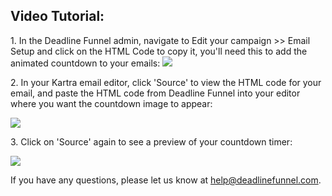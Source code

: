 ## Video Tutorial:

1\. In the Deadline Funnel admin, navigate to Edit your campaign >> Email Setup and click on the HTML Code to copy it, you'll need this to add the animated countdown to your emails: 
![](https://s3.amazonaws.com/helpscout.net/docs/assets/53974d6ce4b0c76107b109d1/images/5a7a235a0428634376cfdf91/file-Svl9NCk2Q7.png)

2\. In your Kartra email editor, click 'Source' to view the HTML code for your email, and paste the HTML code from Deadline Funnel into your editor where you want the countdown image to appear: 

![](https://s3.amazonaws.com/helpscout.net/docs/assets/53974d6ce4b0c76107b109d1/images/5ab2d616042863478ea7c3ed/file-bTNxMfBpHF.png)

3\. Click on 'Source' again to see a preview of your countdown timer: 

![](https://s3.amazonaws.com/helpscout.net/docs/assets/53974d6ce4b0c76107b109d1/images/5ab2d6052c7d3a56d88731eb/file-dkF5rqlGLB.png)

If you have any questions, please let us know at
[help@deadlinefunnel.com](mailto:mailto:help@deadlinefunnel.com).

